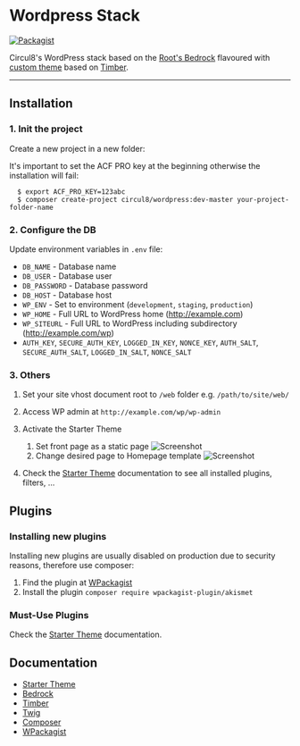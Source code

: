 # Wordpress Stack
[![Packagist](https://img.shields.io/packagist/v/circul8/wordpress.svg?style=flat-square)](https://packagist.org/packages/circul8/wordpress)

Circul8's WordPress stack based on the [Root's Bedrock](https://github.com/roots/bedrock) flavoured with [custom theme](https://github.com/circul8/wordpress-starter-theme) based on [Timber](http://timber.github.io/timber/).

---

## Installation

### 1. Init the project
Create a new project in a new folder:

It's important to set the ACF PRO key at the beginning otherwise the installation will fail:

  ```
    $ export ACF_PRO_KEY=123abc
    $ composer create-project circul8/wordpress:dev-master your-project-folder-name
  ```

### 2. Configure the DB

Update environment variables in `.env` file:

  * `DB_NAME` - Database name
  * `DB_USER` - Database user
  * `DB_PASSWORD` - Database password
  * `DB_HOST` - Database host
  * `WP_ENV` - Set to environment (`development`, `staging`, `production`)
  * `WP_HOME` - Full URL to WordPress home (http://example.com)
  * `WP_SITEURL` - Full URL to WordPress including subdirectory (http://example.com/wp)
  * `AUTH_KEY`, `SECURE_AUTH_KEY`, `LOGGED_IN_KEY`, `NONCE_KEY`, `AUTH_SALT`, `SECURE_AUTH_SALT`, `LOGGED_IN_SALT`, `NONCE_SALT`

### 3. Others

1. Set your site vhost document root to `/web` folder e.g. `/path/to/site/web/`

1. Access WP admin at `http://example.com/wp/wp-admin`

1. Activate the Starter Theme
   1. Set front page as a static page ![Screenshot](http://144.wtf/1Z2Jm+)
   1. Change desired page to Homepage template ![Screenshot](http://144.wtf/0EcIVx+)

1. Check the [Starter Theme](https://github.com/circul8/wordpress-starter-theme) documentation to see all installed plugins, filters, ...

## Plugins

### Installing new plugins

Installing new plugins are usually disabled on production due to security reasons, therefore use composer:

1. Find the plugin at [WPackagist](https://wpackagist.org/)
1. Install the plugin `composer require wpackagist-plugin/akismet`

### Must-Use Plugins

Check the [Starter Theme](https://github.com/circul8/wordpress-starter-theme#plugins) documentation.

## Documentation

* [Starter Theme](https://github.com/circul8/wordpress-starter-theme)
* [Bedrock](https://roots.io/bedrock/docs/)
* [Timber](http://timber.github.io/timber/)
* [Twig](https://twig.sensiolabs.org)
* [Composer](https://getcomposer.org/)
* [WPackagist](https://wpackagist.org/)

